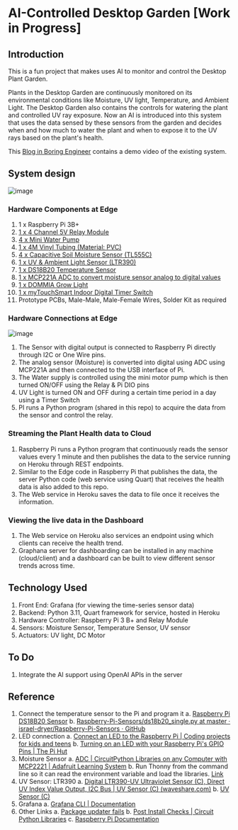 # AI-Controlled Desktop Garden [Work in Progress]

## Introduction
This is a fun project that makes uses AI to monitor and control the Desktop Plant Garden.

Plants in the Desktop Garden are continuously monitored on its environmental conditions like Moisture, UV light, Temperature, and Ambient Light. The Desktop Garden also contains the controls for watering the plant and controlled UV ray exposure. Now an AI is introduced into this system that uses the data sensed by these sensors from the garden and decides when and how much to water the plant and when to expose it to the UV rays based on the plant's health.

This [Blog in Boring Engineer]() contains a demo video of the existing system.

## System design
![image](https://github.com/navinsubramani/ai-controlled-dektop-garden/assets/17029551/e8282de4-01c3-4401-9224-d49dd4b5a4b9)

### Hardware Components at Edge
1. 1 x Raspberry Pi 3B+
2. [1 x 4 Channel 5V Relay Module](https://www.amazon.com/WayinTop-Automatic-Irrigation-Watering-Capacitive/dp/B07TMVNTDK/ref=sr_1_11?hvadid=190480806186&hvdev=c&hvlocphy=9001880&hvnetw=g&hvqmt=e&hvrand=9455202391857626053&hvtargid=kwd-317572890378&hydadcr=24600_9648833&keywords=raspberry+pi+soil+moisture+sensor&qid=1686106761&sr=8-11)
3. [4 x Mini Water Pump](https://www.amazon.com/WayinTop-Automatic-Irrigation-Watering-Capacitive/dp/B07TMVNTDK/ref=sr_1_11?hvadid=190480806186&hvdev=c&hvlocphy=9001880&hvnetw=g&hvqmt=e&hvrand=9455202391857626053&hvtargid=kwd-317572890378&hydadcr=24600_9648833&keywords=raspberry+pi+soil+moisture+sensor&qid=1686106761&sr=8-11)
4. [1 x 4M Vinyl Tubing (Material: PVC)](https://www.amazon.com/WayinTop-Automatic-Irrigation-Watering-Capacitive/dp/B07TMVNTDK/ref=sr_1_11?hvadid=190480806186&hvdev=c&hvlocphy=9001880&hvnetw=g&hvqmt=e&hvrand=9455202391857626053&hvtargid=kwd-317572890378&hydadcr=24600_9648833&keywords=raspberry+pi+soil+moisture+sensor&qid=1686106761&sr=8-11)
5. [4 x Capacitive Soil Moisture Sensor (TL555C)](https://www.amazon.com/WayinTop-Automatic-Irrigation-Watering-Capacitive/dp/B07TMVNTDK/ref=sr_1_11?hvadid=190480806186&hvdev=c&hvlocphy=9001880&hvnetw=g&hvqmt=e&hvrand=9455202391857626053&hvtargid=kwd-317572890378&hydadcr=24600_9648833&keywords=raspberry+pi+soil+moisture+sensor&qid=1686106761&sr=8-11)
6. [1 x UV & Ambient Light Sensor (LTR390)](https://www.amazon.com/gp/product/B09FDGTKLX/ref=ppx_yo_dt_b_asin_title_o09_s01?ie=UTF8&psc=1)
7. [1 x DS18B20 Temperature Sensor](https://www.amazon.com/Hilitchi-DS18B20-Waterproof-Temperature-Sensors/dp/B018KFX5X0?th=1)
8. [1 x MCP221A ADC to convert moisture sensor analog to digital values](https://www.adafruit.com/product/4471)
9. [1 x DOMMIA Grow Light](https://www.amazon.com/dp/B07TRKXX9D?ref=ppx_yo2ov_dt_b_product_details&th=1)
10. [1 x myTouchSmart Indoor Digital Timer Switch](https://www.homedepot.com/p/myTouchSmart-Indoor-Digital-24-Hour-Fashion-Timer-with-Cloth-Cover-2-Settings-1-Polarized-Outlet-66985/324058579)
11. Prototype PCBs, Male-Male, Male-Female Wires, Solder Kit as required

### Hardware Connections at Edge
![image](https://github.com/navinsubramani/ai-controlled-dektop-garden/assets/17029551/f2340923-2657-41bb-8fe8-96c6e20f3967)

1. The Sensor with digital output is connected to Raspberry Pi directly through I2C or One Wire pins.
2. The analog sensor (Moisture) is converted into digital using ADC using MCP221A and then connected to the USB interface of Pi.
3. The Water supply is controlled using the mini motor pump which is then turned ON/OFF using the Relay & Pi DIO pins
4. UV Light is turned ON and OFF during a certain time period in a day using a Timer Switch
5. PI runs a Python program (shared in this repo) to acquire the data from the sensor and control the relay.

### Streaming the Plant Health data to Cloud
1. Raspberry Pi runs a Python program that continuously reads the sensor values every 1 minute and then publishes the data to the service running on Heroku through REST endpoints.
2. Similar to the Edge code in Raspberry Pi that publishes the data, the server Python code (web service using Quart) that receives the health data is also added to this repo.
3. The Web service in Heroku saves the data to file once it receives the information.

### Viewing the live data in the Dashboard
1. The Web service on Heroku also services an endpoint using which clients can receive the health trend.
2. Graphana server for dashboarding can be installed in any machine (cloud/client) and a dashboard can be built to view different sensor trends across time.

## Technology Used
1. Front End: Grafana (for viewing the time-series sensor data)
3. Backend: Python 3.11, Quart framework for service, hosted in Heroku
4. Hardware Controller: Raspberry Pi 3 B+ and Relay Module
5. Sensors: Moisture Sensor, Temperature Sensor, UV sensor
6. Actuators: UV light, DC Motor

## To Do
1. Integrate the AI support using OpenAI APIs in the server

## Reference
1. Connect the temperature sensor to the Pi and program it
  a. [Raspberry Pi DS18B20 Sensor](https://www.youtube.com/watch?v=X48OoO8r2Vo)
  b. [Raspberry-Pi-Sensors/ds18b20_single.py at master · israel-dryer/Raspberry-Pi-Sensors · GitHub](https://github.com/israel-dryer/Raspberry-Pi-Sensors/blob/master/ds18b20_single.py)
2. LED connection
  a. [Connect an LED to the Raspberry Pi | Coding projects for kids and teens](https://projects.raspberrypi.org/en/projects/rpi-connect-led)
  b. [Turning on an LED with your Raspberry Pi's GPIO Pins | The Pi Hut](https://thepihut.com/blogs/raspberry-pi-tutorials/27968772-turning-on-an-led-with-your-raspberry-pis-gpio-pins)
3. Moisture Sensor
   a. [ADC | CircuitPython Libraries on any Computer with MCP2221 | Adafruit Learning System](https://github.com/navinsubramani/ai-controlled-dektop-garden/assets/17029551/87036970-900e-4c37-ba58-b1189c26ec93)
   b. Run Thonny from the command line so it can read the environment variable and load the libraries. [Link](https://superuser.com/questions/664169/what-is-the-difference-between-etc-environment-and-etc-profile)
 4. UV Sensor: LTR390
    a. [Digital LTR390-UV Ultraviolet Sensor (C), Direct UV Index Value Output, I2C Bus | UV Sensor (C) (waveshare.com)](https://github.com/navinsubramani/ai-controlled-dektop-garden/assets/17029551/fe2feb36-b147-4067-9040-d9cf242ad8b9)
    b. [UV Sensor (C)](https://www.waveshare.com/wiki/UV_Sensor_(C))
5. Grafana
   a. [Grafana CLI | Documentation](https://grafana.com/docs/grafana/latest/cli/#:~:text=To%20invoke%20Grafana%20CLI%2C%20add,full%20path%20to%20the%20CLI.)
6. Other Links
   a. [Package updater fails](https://forums.raspberrypi.com/viewtopic.php?t=318242)
   b. [Post Install Checks | Circuit Python Libraries](https://learn.adafruit.com/circuitpython-libraries-on-any-computer-with-mcp2221/post-install-checks)
   c. [Raspberry Pi Documentation](https://www.raspberrypi.com/documentation/computers/raspberry-pi.html)
